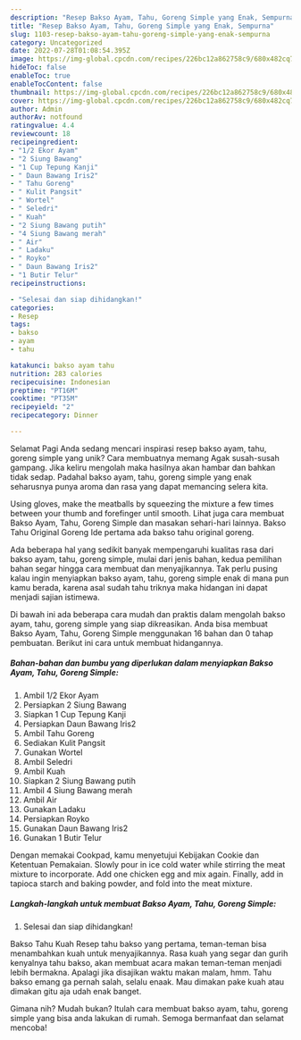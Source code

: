 ```yaml
---
description: "Resep Bakso Ayam, Tahu, Goreng Simple yang Enak, Sempurna"
title: "Resep Bakso Ayam, Tahu, Goreng Simple yang Enak, Sempurna"
slug: 1103-resep-bakso-ayam-tahu-goreng-simple-yang-enak-sempurna
category: Uncategorized
date: 2022-07-28T01:08:54.395Z
image: https://img-global.cpcdn.com/recipes/226bc12a862758c9/680x482cq70/bakso-ayam-tahu-goreng-simple-foto-resep-utama.jpg
hideToc: false
enableToc: true
enableTocContent: false
thumbnail: https://img-global.cpcdn.com/recipes/226bc12a862758c9/680x482cq70/bakso-ayam-tahu-goreng-simple-foto-resep-utama.jpg
cover: https://img-global.cpcdn.com/recipes/226bc12a862758c9/680x482cq70/bakso-ayam-tahu-goreng-simple-foto-resep-utama.jpg
author: Admin
authorAv: notfound
ratingvalue: 4.4
reviewcount: 18
recipeingredient:
- "1/2 Ekor Ayam"
- "2 Siung Bawang"
- "1 Cup Tepung Kanji"
- " Daun Bawang Iris2"
- " Tahu Goreng"
- " Kulit Pangsit"
- " Wortel"
- " Seledri"
- " Kuah"
- "2 Siung Bawang putih"
- "4 Siung Bawang merah"
- " Air"
- " Ladaku"
- " Royko"
- " Daun Bawang Iris2"
- "1 Butir Telur"
recipeinstructions:

- "Selesai dan siap dihidangkan!"
categories:
- Resep
tags:
- bakso
- ayam
- tahu

katakunci: bakso ayam tahu 
nutrition: 283 calories
recipecuisine: Indonesian
preptime: "PT16M"
cooktime: "PT35M"
recipeyield: "2"
recipecategory: Dinner

---
```



Selamat Pagi Anda sedang mencari inspirasi resep bakso ayam, tahu, goreng simple yang unik? Cara membuatnya memang Agak susah-susah gampang. Jika keliru mengolah maka hasilnya akan hambar dan bahkan tidak sedap. Padahal bakso ayam, tahu, goreng simple yang enak seharusnya punya aroma dan rasa yang dapat memancing selera kita.


Using gloves, make the meatballs by squeezing the mixture a few times between your thumb and forefinger until smooth. Lihat juga cara membuat Bakso Ayam, Tahu, Goreng Simple dan masakan sehari-hari lainnya. Bakso Tahu Original Goreng Ide pertama ada bakso tahu original goreng.

Ada beberapa hal yang sedikit banyak mempengaruhi kualitas rasa dari bakso ayam, tahu, goreng simple, mulai dari jenis bahan, kedua pemilihan bahan segar hingga cara membuat dan menyajikannya. Tak perlu pusing kalau ingin menyiapkan bakso ayam, tahu, goreng simple enak di mana pun kamu berada, karena asal sudah tahu triknya maka hidangan ini dapat menjadi sajian istimewa.


Di bawah ini ada beberapa cara mudah dan praktis dalam mengolah bakso ayam, tahu, goreng simple yang siap dikreasikan. Anda bisa membuat Bakso Ayam, Tahu, Goreng Simple menggunakan 16 bahan dan 0 tahap pembuatan. Berikut ini cara untuk membuat hidangannya.

<!--inarticleads1-->

##### Bahan-bahan dan bumbu yang diperlukan dalam menyiapkan Bakso Ayam, Tahu, Goreng Simple:

1. Ambil 1/2 Ekor Ayam
1. Persiapkan 2 Siung Bawang
1. Siapkan 1 Cup Tepung Kanji
1. Persiapkan  Daun Bawang Iris2
1. Ambil  Tahu Goreng
1. Sediakan  Kulit Pangsit
1. Gunakan  Wortel
1. Ambil  Seledri
1. Ambil  Kuah
1. Siapkan 2 Siung Bawang putih
1. Ambil 4 Siung Bawang merah
1. Ambil  Air
1. Gunakan  Ladaku
1. Persiapkan  Royko
1. Gunakan  Daun Bawang Iris2
1. Gunakan 1 Butir Telur


Dengan memakai Cookpad, kamu menyetujui Kebijakan Cookie dan Ketentuan Pemakaian. Slowly pour in ice cold water while stirring the meat mixture to incorporate. Add one chicken egg and mix again. Finally, add in tapioca starch and baking powder, and fold into the meat mixture. 

<!--inarticleads2-->

##### Langkah-langkah untuk membuat Bakso Ayam, Tahu, Goreng Simple:


1. Selesai dan siap dihidangkan!

Bakso Tahu Kuah Resep tahu bakso yang pertama, teman-teman bisa menambahkan kuah untuk menyajikannya. Rasa kuah yang segar dan gurih kenyalnya tahu bakso, akan membuat acara makan teman-teman menjadi lebih bermakna. Apalagi jika disajikan waktu makan malam, hmm. Tahu bakso emang ga pernah salah, selalu enaak. Mau dimakan pake kuah atau dimakan gitu aja udah enak banget. 

Gimana nih? Mudah bukan? Itulah cara membuat bakso ayam, tahu, goreng simple yang bisa anda lakukan di rumah. Semoga bermanfaat dan selamat mencoba!
